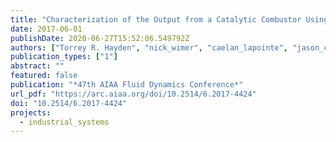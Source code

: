 ```yaml
---
title: "Characterization of the Output from a Catalytic Combustor Using Wavelength Modulation Spectroscopy"
date: 2017-06-01
publishDate: 2020-06-27T15:52:06.549792Z
authors: ["Torrey R. Hayden", "nick_wimer", "caelan_lapointe", "jason_christopher", "Amanda Makowiecki", "peter_hamlington", "greg_rieker"]
publication_types: ["1"]
abstract: ""
featured: false
publication: "*47th AIAA Fluid Dynamics Conference*"
url_pdf: "https://arc.aiaa.org/doi/10.2514/6.2017-4424"
doi: "10.2514/6.2017-4424"
projects:
  - industrial_systems
---
```


